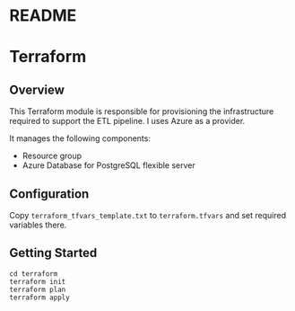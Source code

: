 # README

# Terraform

## Overview

This Terraform module is responsible for provisioning the infrastructure required to support the ETL pipeline. I uses Azure as a provider.

It manages the following components:

- Resource group
- Azure Database for PostgreSQL flexible server

## Configuration

Copy `terraform_tfvars_template.txt` to `terraform.tfvars` and set required variables there.

## Getting Started

```
cd terraform
terraform init
terraform plan
terraform apply
```
